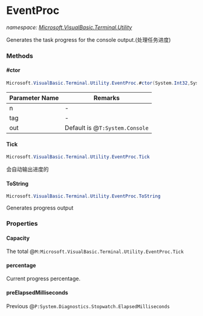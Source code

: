 ﻿# EventProc
_namespace: [Microsoft.VisualBasic.Terminal.Utility](./index.md)_

Generates the task progress for the console output.(处理任务进度)



### Methods

#### #ctor
```csharp
Microsoft.VisualBasic.Terminal.Utility.EventProc.#ctor(System.Int32,System.String,System.IO.StreamWriter)
```


|Parameter Name|Remarks|
|--------------|-------|
|n|-|
|tag|-|
|out|Default is @``T:System.Console``|


#### Tick
```csharp
Microsoft.VisualBasic.Terminal.Utility.EventProc.Tick
```
会自动输出进度的

#### ToString
```csharp
Microsoft.VisualBasic.Terminal.Utility.EventProc.ToString
```
Generates progress output


### Properties

#### Capacity
The total @``M:Microsoft.VisualBasic.Terminal.Utility.EventProc.Tick``
#### percentage
Current progress percentage.
#### preElapsedMilliseconds
Previous @``P:System.Diagnostics.Stopwatch.ElapsedMilliseconds``

